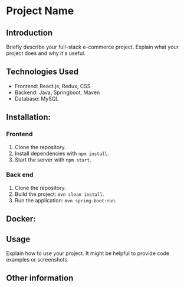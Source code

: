 # Project Name

## Introduction

Briefly describe your full-stack e-commerce project. Explain what your project does and why it's useful.

## Technologies Used

- Frontend: React.js, Redux, CSS
- Backend: Java, Springboot, Maven
- Database: MySQL

## Installation:

### Frontend

1. Clone the repository.
2. Install dependencies with `npm install`.
3. Start the server with `npm start`.

### Back end

1. Clone the repository.
2. Build the project: `mvn clean install`.
3. Run the application: `mvn spring-boot:run`.

## Docker:

## Usage

Explain how to use your project. It might be helpful to provide code examples or screenshots.

## Other information
